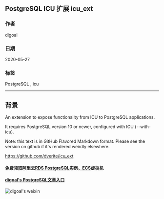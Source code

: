 ## PostgreSQL ICU 扩展 icu_ext  
  
### 作者  
digoal  
  
### 日期  
2020-05-27  
  
### 标签  
PostgreSQL , icu   
  
----  
  
## 背景  
An extension to expose functionality from ICU to PostgreSQL applications.  
  
It requires PostgreSQL version 10 or newer, configured with ICU (--with-icu).  
  
Note: this text is in GitHub Flavored Markdown format. Please see the version on github if it's rendered weirdly elsewhere.  
  
https://github.com/dverite/icu_ext  
  
  
#### [免费领取阿里云RDS PostgreSQL实例、ECS虚拟机](https://www.aliyun.com/database/postgresqlactivity "57258f76c37864c6e6d23383d05714ea")
  
  
#### [digoal's PostgreSQL文章入口](https://github.com/digoal/blog/blob/master/README.md "22709685feb7cab07d30f30387f0a9ae")
  
  
![digoal's weixin](../pic/digoal_weixin.jpg "f7ad92eeba24523fd47a6e1a0e691b59")
  
